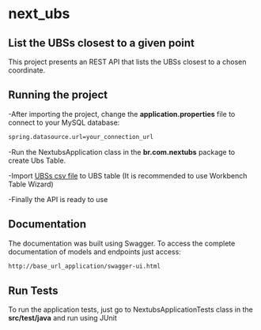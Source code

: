 # next_ubs

## List the UBSs closest to a given point

This project presents an REST API that lists the UBSs closest to a chosen coordinate.

## Running the project

-After importing the project, change the <b>application.properties</b> file to connect to your MySQL database:
```bash
spring.datasource.url=your_connection_url
```

-Run the NextubsApplication class in the <b>br.com.nextubs</b> package to create Ubs Table.

-Import [UBSs csv file](https://dados.gov.br/dataset/unidades-basicas-de-saude-ubs) to UBS table (It is recommended to use Workbench Table Wizard)

-Finally the API is ready to use

## Documentation

The documentation was built using Swagger. To access the complete documentation of models and endpoints just access:
```bash
http://base_url_application/swagger-ui.html
```

## Run Tests

To run the application tests, just go to NextubsApplicationTests class in the <b>src/test/java</b> and run using JUnit

